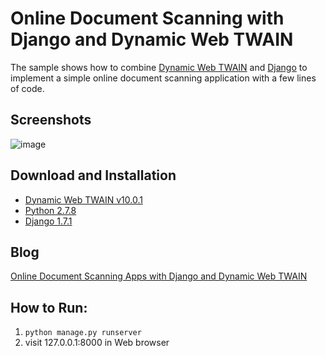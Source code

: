 Online Document Scanning with Django and Dynamic Web TWAIN
===============================================================

The sample shows how to combine [Dynamic Web TWAIN][1] and [Django][2] to implement a simple online document scanning application with a few lines of code. 

Screenshots
-----------
![image](http://www.codepool.biz/wp-content/uploads/2014/11/DWT_diango_scan.png)

Download and Installation 
-----------

* [Dynamic Web TWAIN v10.0.1][3]
* [Python 2.7.8][4]
* [Django 1.7.1][5]

Blog 
-----------
[Online Document Scanning Apps with Django and Dynamic Web TWAIN][6]

How to Run:
-----------
1. `python manage.py runserver`
2. visit 127.0.0.1:8000 in Web browser



[1]:http://www.dynamsoft.com/Products/WebTWAIN_Overview.aspx
[2]:https://www.djangoproject.com/
[3]:http://www.dynamsoft.com/download/Dynamic%20Web%20TWAIN%2010.0.1%20TRIAL.exe
[4]:https://www.python.org/downloads/
[5]:https://www.djangoproject.com/download/
[6]:http://www.codepool.biz/django/online-document-scanning-apps-with-django-and-dynamic-web-twain.html
